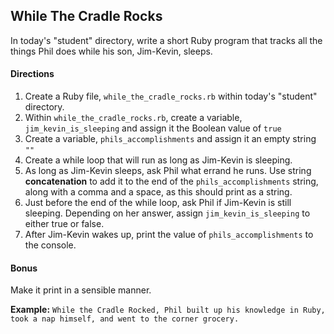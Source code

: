 ## While The Cradle Rocks

In today's "student" directory, write a short Ruby program that tracks all the things Phil does while his son, Jim-Kevin, sleeps.

#### Directions

1. Create a Ruby file, `while_the_cradle_rocks.rb` within today's "student" directory.
1. Within `while_the_cradle_rocks.rb`, create a variable, `jim_kevin_is_sleeping` and assign it the Boolean value of `true`
1. Create a variable, `phils_accomplishments` and assign it an empty string `""`
1. Create a while loop that will run as long as Jim-Kevin is sleeping.
1. As long as Jim-Kevin sleeps, ask Phil what errand he runs. Use string __concatenation__ to add it to the end of the `phils_accomplishments` string, along with a comma and a space, as this should print as a string.
1. Just before the end of the while loop, ask Phil if Jim-Kevin is still sleeping. Depending on her answer, assign `jim_kevin_is_sleeping` to either true or false. 
1. After Jim-Kevin wakes up, print the value of `phils_accomplishments` to the console.

#### Bonus

Make it print in a sensible manner.

__Example:__ `While the Cradle Rocked, Phil built up his knowledge in Ruby, took a nap himself, and went to the corner grocery.`
